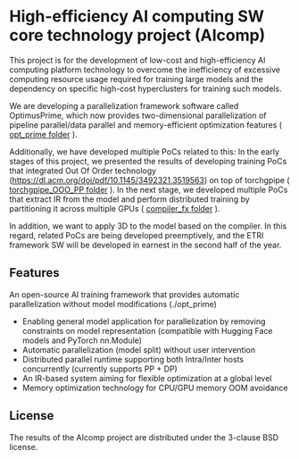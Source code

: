 # High-efficiency AI computing SW core technology project (AIcomp)

This project is for the development of low-cost and high-efficiency AI computing platform technology to overcome the inefficiency of excessive computing resource usage required for training large models and the dependency on specific high-cost hyperclusters for training such models.

We are developing a parallelization framework software called OptimusPrime, which now provides two-dimensional parallelization of pipeline parallel/data parallel and memory-efficient optimization features ( [opt_prime folder](./opt_prime) ).


Additionally, we have developed multiple PoCs related to this: In the early stages of this project, we presented the results of developing training PoCs that integrated Out Of Order technology (https://dl.acm.org/doi/pdf/10.1145/3492321.3519563) on top of torchgpipe ( [torchgpipe_OOO_PP folder](./torchgpipe_OOO_PP) ). In the next stage, we developed multiple PoCs that extract IR from the model and perform distributed training by partitioning it across multiple GPUs ( [compiler_fx folder](./compiler_fx) ).


In addition, we want to apply 3D to the model based on the compiler. In this regard, related PoCs are being developed preemptively, and the ETRI framework SW will be developed in earnest in the second half of the year.


## Features

An open-source AI training framework that provides automatic parallelization without model modifications (./opt_prime)

* Enabling general model application for parallelization by removing constraints on model representation (compatible with Hugging Face models and PyTorch nn.Module)
* Automatic parallelization (model split) without user intervention
* Distributed parallel runtime supporting both Intra/Inter hosts concurrently (currently supports PP + DP)
* An IR-based system aiming for flexible optimization at a global level
* Memory optimization technology for CPU/GPU memory OOM avoidance


## License

The results of the AIcomp project are distributed under the 3-clause BSD license.
